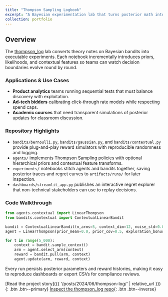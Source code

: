 ```yaml
---
title: "Thompson Sampling Logbook"
excerpt: "A Bayesian experimentation lab that turns posterior math into auditable notebooks."
collection: portfolio
---
```


## Overview

The [thompson_log](https://github.com/annakuchko/thompson_log) lab converts theory notes on Bayesian bandits
into executable experiments. Each notebook incrementally introduces priors, likelihoods, and contextual
features so teams can watch decision boundaries evolve round by round.

### Applications & Use Cases

- **Product analytics** teams running sequential tests that must balance discovery with exploitation.
- **Ad-tech bidders** calibrating click-through rate models while respecting spend caps.
- **Academic courses** that need transparent simulations of posterior updates for classroom discussion.

### Repository Highlights

- `bandits/bernoulli.py`, `bandits/gaussian.py`, and `bandits/contextual.py` provide plug-and-play reward
  simulators with reproducible randomness and logging.
- `agents/` implements Thompson Sampling policies with optional hierarchical priors and contextual feature
  transforms.
- `experiments/` notebooks stitch agents and bandits together, saving posterior traces and regret curves to
  `artifacts/runs/` for later inspection.
- `dashboards/streamlit_app.py` publishes an interactive regret explorer that non-technical stakeholders can
  use to replay decisions.

### Code Walkthrough

```python
from agents.contextual import LinearThompson
from bandits.contextual import ContextualLinearBandit

bandit = ContextualLinearBandit(n_arms=5, context_dim=12, noise_std=0.05)
agent = LinearThompson(prior_mean=0.0, prior_cov=0.5, exploration_bonus=2.0)

for t in range(5_000):
    context = bandit.sample_context()
    arm = agent.select_arm(context)
    reward = bandit.pull(arm, context)
    agent.update(arm, reward, context)
```

Every run persists posterior parameters and reward histories, making it easy to reproduce dashboards or
export CSVs for compliance reviews.

[Read the project story]({{ '/posts/2024/06/thompson-log/' | relative_url }}){: .btn .btn--primary}
[Inspect the thompson_log repo](https://github.com/annakuchko/thompson_log){: .btn .btn--inverse}
